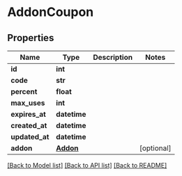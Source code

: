 # AddonCoupon

## Properties
Name | Type | Description | Notes
------------ | ------------- | ------------- | -------------
**id** | **int** |  | 
**code** | **str** |  | 
**percent** | **float** |  | 
**max_uses** | **int** |  | 
**expires_at** | **datetime** |  | 
**created_at** | **datetime** |  | 
**updated_at** | **datetime** |  | 
**addon** | [**Addon**](Addon.md) |  | [optional] 

[[Back to Model list]](../README.md#documentation-for-models) [[Back to API list]](../README.md#documentation-for-api-endpoints) [[Back to README]](../README.md)

